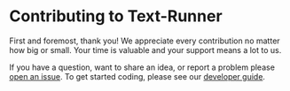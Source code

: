 # Contributing to Text-Runner

First and foremost, thank you! We appreciate every contribution no matter how
big or small. Your time is valuable and your support means a lot to us.

If you have a question, want to share an idea, or report a problem please
[open an issue](https://github.com/kevgo/text-runner/issues/new). To get started
coding, please see our [developer guide](documentation/DEVELOPMENT.md).
